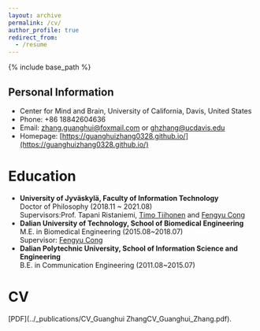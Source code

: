 ```yaml
---
layout: archive
permalink: /cv/
author_profile: true
redirect_from:
  - /resume
---
```


{% include base_path %}

Personal Information
------
- Center for Mind and Brain, University of California, Davis, United States
- Phone: +86 18842604636
- Email: zhang.guanghui@foxmail.com or ghzhang@ucdavis.edu
- Homepage:  [https://guanghuizhang0328.github.io/](https://guanghuizhang0328.github.io/)

Education
======
* **University of Jyväskylä, Faculty of Information Technology**<br>Doctor of Philosophy (2018.11 ~ 2021.08)<br>Supervisors:Prof. Tapani Ristaniemi, [Timo Tiihonen](http://users.jyu.fi/~tiihonen/) and [Fengyu Cong](http://faculty.dlut.edu.cn/2013011247/en/index/672773/list/index.htm)
* **Dalian University of Technology, School of Biomedical Engineering**<br>M.E. in Biomedical Engineering (2015.08~2018.07)<br>Supervisor: [Fengyu Cong](http://www.escience.cn/people/cong/index.html)
* **Dalian Polytechnic University, School of Information Science and Engineering**<br>B.E. in Communication Engineering (2011.08~2015.07)


CV
======

[PDF](../_publications/CV_Guanghui ZhangCV_Guanghui_Zhang.pdf).
